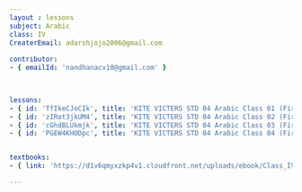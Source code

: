 ```yaml
--- 
layout : lessons 
subject: Arabic
class: IV
CreaterEmail: adarshjojo2006@gmail.com
 
contributor: 
- { emailId: 'nandhanacv10@gmail.com' }


 
lessons: 
- { id: 'TfIkeCJoCIk', title: 'KITE VICTERS STD 04 Arabic Class 01 (First Bell-ഫസ്റ്റ് ബെല്‍)' }
- { id: 'zIRot3jkUM4', title: 'KITE VICTERS STD 04 Arabic Class 02 (First Bell-ഫസ്റ്റ് ബെല്‍)' }
- { id: 'cGhdBLUkmjk', title: 'KITE VICTERS STD 04 Arabic Class 03 (First Bell-ഫസ്റ്റ് ബെല്‍)' }
- { id: 'PGEW4KHODpc', title: 'KITE VICTERS STD 04 Arabic Class 04 (First Bell-ഫസ്റ്റ് ബെല്‍)' }


textbooks:
- { link: 'https://d1v6qmyxzkp4v1.cloudfront.net/uploads/ebook/Class_IV/KeralaReaderArabic/KeralaReaderArabic.pdf', title: 'Arabic' , medium: ' ' }

--- 
```

